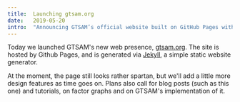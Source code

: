```yaml
---
title:  Launching gtsam.org
date:   2019-05-20
intro:  "Announcing GTSAM’s official website built on GitHub Pages with **Jekyll**!"
---
```


Today we launched GTSAM's new web presence, [gtsam.org](http://gtsam.org). The site is hosted by Github Pages, and is generated via [Jekyll](https://jekyllrb.com), a simple static website generator.

At the moment, the page still looks rather spartan, but we'll add a little more design features as time goes on. Plans also call for blog posts (such as this one) and tutorials, on factor graphs and on GTSAM's implementation of it.
